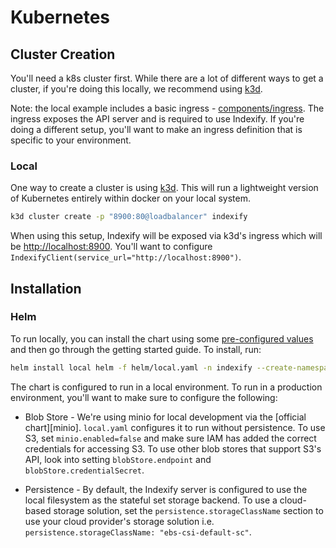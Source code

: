 # Kubernetes

## Cluster Creation

You'll need a k8s cluster first. While there are a lot of different ways to get
a cluster, if you're doing this locally, we recommend using [k3d][k3d].

[k3d]: https://k3d.io/v5.6.3/#releases

Note: the local example includes a basic ingress -
[components/ingress](kustomize/components/ingress). The ingress exposes the API
server and is required to use Indexify. If you're doing a different setup,
you'll want to make an ingress definition that is specific to your environment.

### Local

One way to create a cluster is using [k3d][k3d]. This will run a lightweight
version of Kubernetes entirely within docker on your local system.

```bash
k3d cluster create -p "8900:80@loadbalancer" indexify
```

When using this setup, Indexify will be exposed via k3d's ingress which will be
[http://localhost:8900](http://localhost:8900). You'll want to configure
`IndexifyClient(service_url="http://localhost:8900")`.

## Installation

### Helm

To run locally, you can install the chart using some
[pre-configured values](helm/local.yaml) and then go through the getting started
guide. To install, run:

```bash
helm install local helm -f helm/local.yaml -n indexify --create-namespace
```

The chart is configured to run in a local environment. To run in a production
environment, you'll want to make sure to configure the following:

- Blob Store - We're using minio for local development via the [official
  chart][minio]. `local.yaml` configures it to run without persistence. To use
  S3, set `minio.enabled=false` and make sure IAM has added the correct
  credentials for accessing S3. To use other blob stores that support S3's API,
  look into setting `blobStore.endpoint` and `blobStore.credentialSecret`.

- Persistence - By default, the Indexify server is configured to use the
  local filesystem as the stateful set storage backend. To use a cloud-based
  storage solution, set the `persistence.storageClassName` section to use your cloud provider's storage solution
  i.e. `persistence.storageClassName: "ebs-csi-default-sc"`.
